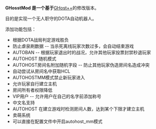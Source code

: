 **GHosstMod 是一个基于**<a href='http://code.google.com/p/ghostplusplus/'>GHost++</a>的修改版本。

目的是实现一个无人职守的DOTA自动机器人。

添加功能包括：

  * 根据DOTA战局判定游戏胜负
  * 防止虐泉刷数据 -- 当杀死离线玩家次数过多，会自动结束游戏
  * AUTOBAN -- 根据玩家退出时的战况，允许其他玩家投票封禁秒退玩家
  * AUTOHOST 随机模式
  * AUTOHOST房间名附加随机字段 -- 防止其他玩家伪造房间名造成冲突
  * 自动尝试从房间名中获取HCL
  * AUTOHOSTMM模式禁止新玩家进入
  * 允许玩家自行建立主机
  * 房间所有者权限降低
  * VIP用户 -- 允许用户在自己的名字前添加称号
  * 中文名支持
  * AUTOHOST 在建立游戏时检测房间人数，达到某个下限才建立主机
  * 卖萌系统
  * 可以直接在配置文件中开启autohost\_mm模式